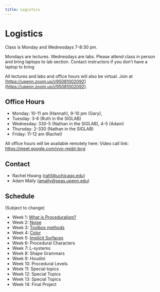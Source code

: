 ```yaml
---
title: Logistics
---
```


# Logistics

Class is Monday and Wednesdays 7-8:30 pm.

Mondays are lectures. Wednesdays are labs. Please attend class in person and bring laptops to lab section. Contact instructors if you don’t have a laptop to bring

All lectures and labs and office hours will also be virtual. Join at [https://upenn.zoom.us/j/95081002092](https://upenn.zoom.us/j/95081002092).

## Office Hours
- Monday: 10-11 am (Hannah), 9-10 pm (Gary), 
- Tuesday: 3-6 (Ruth in the SIGLAB)
- Wednesday: 330-5 (Nathan in the SIGLAB), 4-5 (Adam) 
- Thursday: 2-330 (Nathan in the SIGLAB)
- Friday: 11-12 am (Rachel)

All office hours will be available remotely here:
Video call link: https://meet.google.com/vvo-mpbt-bcg

## Contact
- Rachel Hwang (rah1@uchicago.edu)
- Adam Mally (amally@seas.upenn.edu)

## Schedule
(Subject to change)

- Week 1: [What is Proceduralism?](/What%20is%20proceduralism_.pdf)
- Week 2: [Noise](/noise-2021.pdf)
- Week 3: [Toolbox methods](/toolbox_functions.pdf)
- Week 4: [Color](/color.pdf)
- Week 5: [Implicit Surfaces](/implicit_surfaces.pdf)
- Week 6: Procedural Characters
- Week 7: L-systems
- Week 8: Shape Grammars
- Week 9: Houdini
- Week 10: Procedural Levels
- Week 11: Special topics
- Week 12: Special Topics
- Week 13: Special Topics
- Week 14: Final Project

